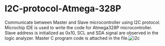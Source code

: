 # I2C-protocol-Atmega-328P
Communicate between Master and Slave microcontroller using I2C protocol. Microchip IDE is used to write the code for Atmega328P microcontroller.
Slave address is initialized as 0x10, SCL and SDA signal are observed in the logic analyzer.
Master C program code is attached in the file.![i2c](https://user-images.githubusercontent.com/78633686/232284080-2e89b235-7ae6-4819-a461-b278603093ac.jpg)
